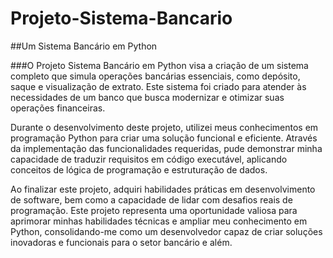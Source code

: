 # Projeto-Sistema-Bancario
##Um Sistema Bancário em Python

###O Projeto Sistema Bancário em Python visa a criação de um sistema completo que simula operações bancárias essenciais, como depósito, saque e visualização de extrato. Este sistema foi criado para atender às necessidades de um banco que busca modernizar e otimizar suas operações financeiras.

Durante o desenvolvimento deste projeto, utilizei meus conhecimentos em programação Python para criar uma solução funcional e eficiente. Através da implementação das funcionalidades requeridas, pude demonstrar minha capacidade de traduzir requisitos em código executável, aplicando conceitos de lógica de programação e estruturação de dados.

Ao finalizar este projeto, adquiri habilidades práticas em desenvolvimento de software, bem como a capacidade de lidar com desafios reais de programação. Este projeto representa uma oportunidade valiosa para aprimorar minhas habilidades técnicas e ampliar meu conhecimento em Python, consolidando-me como um desenvolvedor capaz de criar soluções inovadoras e funcionais para o setor bancário e além.
